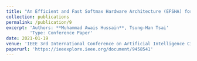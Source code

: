 ```yaml
---
title: "An Efficient and Fast Softmax Hardware Architecture (EFSHA) for Deep Neural Networks"
collection: publications
permalink: /publication/9
excerpt: 'Authors: **Muhammad Awais Hussain**, Tsung-Han Tsai'
         'Type: Conference Paper'
date: 2021-01-19
venue: 'IEEE 3rd International Conference on Artificial Intelligence Circuits and Systems'
paperurl: 'https://ieeexplore.ieee.org/document/9458541'
---
```

